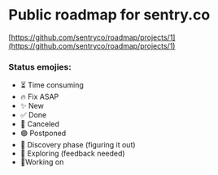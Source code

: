 # Public roadmap for sentry.co
[https://github.com/sentryco/roadmap/projects/1](https://github.com/sentryco/roadmap/projects/1) 

### Status emojies:
- ⏳ Time consuming
- 🔥 Fix ASAP
- ✨ New
- ✅ Done
- 🚫 Canceled
- 🟣 Postponed
- 🤔 Discovery phase (figuring it out)
- 🔭 Exploring (feedback needed)
- 🔨Working on
